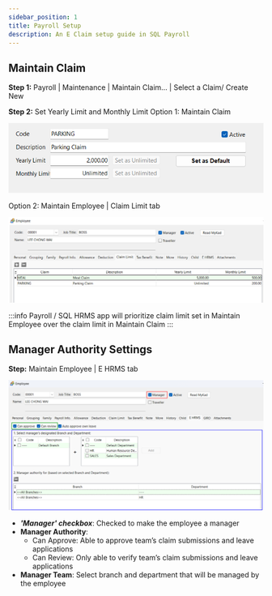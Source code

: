 ```yaml
---
sidebar_position: 1
title: Payroll Setup
description: An E Claim setup guide in SQL Payroll
---
```


## Maintain Claim
**Step 1:** Payroll | Maintenance | Maintain Claim… | Select a Claim/ Create New

**Step 2:** Set Yearly Limit and Monthly Limit
Option 1: Maintain Claim 

![maintain-claim1](../../../../static/img/integration/hrms/e-claim/maintain-claim1.png)

Option 2: Maintain Employee | Claim Limit tab 

![maintain-claim2](../../../../static/img/integration/hrms/e-claim/maintain-claim2.png)

:::info
Payroll / SQL HRMS app will prioritize claim limit set in Maintain Employee over the claim limit in Maintain Claim
:::

## Manager Authority Settings
**Step:** Maintain Employee | E HRMS tab

![manage-authority-settings](../../../../static/img/integration/hrms/e-claim/manage-authority-settings.png)

- ***'Manager' checkbox***: Checked to make the employee a manager
- **Manager Authority**:
    - Can Approve: Able to approve team’s claim submissions and leave applications
    - Can Review: Only able to verify team’s claim submissions and leave applications
- **Manager Team**: Select branch and department that will be managed by the employee